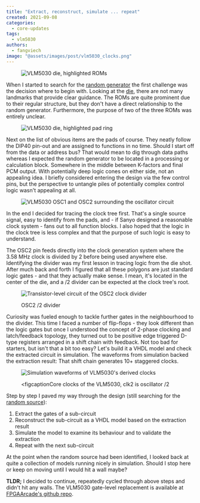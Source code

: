 ```yaml
---
title: "Extract, reconstruct, simulate ... repeat"
created: 2021-09-08
categories: 
  - core-updates
tags: 
  - vlm5030
authors: 
  - fangviech
image: "@assets/images/post/vlm5030_clocks.png"
---
```


<figure>

![VLM5030 die, highlighted ROMs](@assets/images/post/vlm5030_rom.png)

</figure>

When I started to search for the [random generator](https://www.fpgaarcade.com/randomness-on-a-microscopic-level/) the first challenge was the decision where to begin with. Looking at the [die](https://siliconpr0n.org/archive/doku.php?id=ogoun:vlm5030), there are not many landmarks that provide clear guidance. The ROMs are quite prominent due to their regular structure, but they don't have a direct relationship to the random generator. Furthermore, the purpose of two of the three ROMs was entirely unclear.

<figure>

![VLM5030 die, highlighted pad ring](@assets/images/post/vlm5030_pads.png)

</figure>

Next on the list of obvious items are the pads of course. They neatly follow the DIP40 pin-out and are assigned to functions in no time. Should I start off from the data or address bus? That would mean to dig through data paths whereas I expected the random generator to be located in a processing or calculation block. Somewhere in the middle between K-factors and final PCM output. With potentially deep logic cones on either side, not an appealing idea. I briefly considered entering the design via the few control pins, but the perspective to untangle piles of potentially complex control logic wasn't appealing at all.

<figure>

![VLM5030 OSC1 and OSC2 surrounding the oscillator circuit](@assets/images/post/vlm5030_osc.png)

</figure>

In the end I decided for tracing the clock tree first. That's a single source signal, easy to identify from the pads, and - if Sanyo designed a reasonable clock system - fans out to all function blocks. I also hoped that the logic in the clock tree is less complex and that the purpose of such logic is easy to understand.

The OSC2 pin feeds directly into the clock generation system where the 3.58 MHz clock is divided by 2 before being used anywhere else. Identifying the divider was my first lesson in tracing logic from the die shot. After much back and forth I figured that all these polygons are just standard logic gates - and that they actually make sense. I mean, it's located in the center of the die, and a /2 divider can be expected at the clock tree's root.

<figure>

![Transistor-level circuit of the OSC2 clock divider](@assets/images/post/vlm5030_clk2div_schem.png)

<figcaption>OSC2 /2 divider</figcaption>
</figure>

Curiosity was fueled enough to tackle further gates in the neighbourhood to the divider. This time I faced a number of flip-flops - they look different than the logic gates but once I understood the concept of 2-phase clocking and latch/feedback topology, they turned out to be positive edge triggered D-type registers arranged in a shift chain with feedback. Not too bad for starters, but isn't that a bit too easy? Let's build it a VHDL model and check the extracted circuit in simulation. The waveforms from simulation backed the extraction result: That shift chain generates 10+ staggered clocks.

<figure>

![Simulation waveforms of VLM5030's derived clocks](@assets/images/post/vlm5030_clocks.png)

<figcaptionCore clocks of the VLM5030, clk2 is oscillator /2</figcaption>
</figure>

Step by step I paved my way through the design (still searching for the [random source](https://www.fpgaarcade.com/randomness-on-a-microscopic-level/)):

1. Extract the gates of a sub-circuit
2. Reconstruct the sub-circuit as a VHDL model based on the extraction result
3. Simulate the model to examine its behaviour and to validate the extraction
4. Repeat with the next sub-circuit

At the point when the random source had been identified, I looked back at quite a collection of models running nicely in simulation. Should I stop here or keep on moving until I would hit a wall maybe?

**TLDR;** I decided to continue, repeatedly cycled through above steps and didn't hit any walls. The VLM5030 gate-level replacement is available at [FPGAArcade's github repo](https://github.com/FPGAArcade/replay_common/tree/master/lib/sound/vlm5030).
